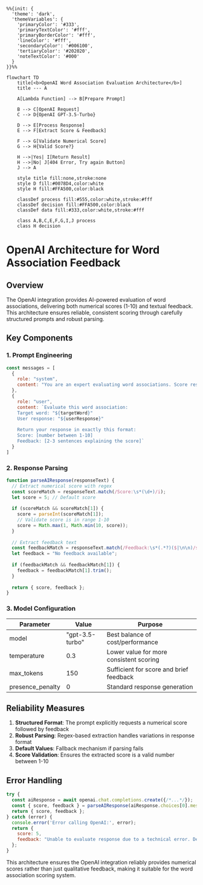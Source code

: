 ```mermaid
%%{init: {
  'theme': 'dark',
  'themeVariables': {
    'primaryColor': '#333',
    'primaryTextColor': '#fff',
    'primaryBorderColor': '#fff',
    'lineColor': '#fff',
    'secondaryColor': '#006100',
    'tertiaryColor': '#202020',
    'noteTextColor': '#000'
  }
}}%%

flowchart TD
    title[<b>OpenAI Word Association Evaluation Architecture</b>]
    title --- A

    A[Lambda Function] --> B[Prepare Prompt]
    
    B --> C[OpenAI Request]
    C --> D{OpenAI GPT-3.5-Turbo}
    
    D --> E[Process Response]
    E --> F[Extract Score & Feedback]
    
    F --> G[Validate Numerical Score]
    G --> H{Valid Score?}
    
    H -->|Yes| I[Return Result]
    H -->|No| J[404 Error, Try again Button]
    J --> A
    
    style title fill:none,stroke:none
    style D fill:#0078D4,color:white
    style H fill:#FFA500,color:black
    
    classDef process fill:#555,color:white,stroke:#fff
    classDef decision fill:#FFA500,color:black
    classDef data fill:#333,color:white,stroke:#fff
    
    class A,B,C,E,F,G,I,J process
    class H decision
```

# OpenAI Architecture for Word Association Feedback

## Overview

The OpenAI integration provides AI-powered evaluation of word associations, delivering both numerical scores (1-10) and textual feedback. This architecture ensures reliable, consistent scoring through carefully structured prompts and robust parsing.

## Key Components

### 1. Prompt Engineering

```javascript
const messages = [
  {
    role: "system",
    content: "You are an expert evaluating word associations. Score responses on a scale of 1-10 based on creativity, relevance, and unexpectedness."
  },
  {
    role: "user",
    content: `Evaluate this word association:
    Target word: "${targetWord}"
    User response: "${userResponse}"
    
    Return your response in exactly this format:
    Score: [number between 1-10]
    Feedback: [2-3 sentences explaining the score]`
  }
]
```

### 2. Response Parsing

```javascript
function parseAIResponse(responseText) {
  // Extract numerical score with regex
  const scoreMatch = responseText.match(/Score:\s*(\d+)/i);
  let score = 5; // Default score
  
  if (scoreMatch && scoreMatch[1]) {
    score = parseInt(scoreMatch[1]);
    // Validate score is in range 1-10
    score = Math.max(1, Math.min(10, score));
  }
  
  // Extract feedback text
  const feedbackMatch = responseText.match(/Feedback:\s*(.*?)($|\n\n)/s);
  let feedback = "No feedback available";
  
  if (feedbackMatch && feedbackMatch[1]) {
    feedback = feedbackMatch[1].trim();
  }
  
  return { score, feedback };
}
```

### 3. Model Configuration

| Parameter | Value | Purpose |
|-----------|-------|---------|
| model | "gpt-3.5-turbo" | Best balance of cost/performance |
| temperature | 0.3 | Lower value for more consistent scoring |
| max_tokens | 150 | Sufficient for score and brief feedback |
| presence_penalty | 0 | Standard response generation |

## Reliability Measures

1. **Structured Format**: The prompt explicitly requests a numerical score followed by feedback
2. **Robust Parsing**: Regex-based extraction handles variations in response format
3. **Default Values**: Fallback mechanism if parsing fails
4. **Score Validation**: Ensures the extracted score is a valid number between 1-10

## Error Handling

```javascript
try {
  const aiResponse = await openai.chat.completions.create({/*...*/});
  const { score, feedback } = parseAIResponse(aiResponse.choices[0].message.content);
  return { score, feedback };
} catch (error) {
  console.error('Error calling OpenAI:', error);
  return {
    score: 5,
    feedback: "Unable to evaluate response due to a technical error. Default score provided."
  };
}
```

This architecture ensures the OpenAI integration reliably provides numerical scores rather than just qualitative feedback, making it suitable for the word association scoring system. 